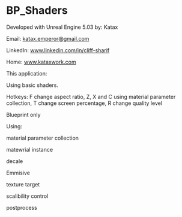 # BP_Shaders
Developed with Unreal Engine 5.03 by: Katax

Email: katax.emperor@gmail.com

LinkedIn: www.linkedin.com/in/cliff-sharif

Home: www.kataxwork.com

This application:

Using basic shaders.

Hotkeys: F change aspect ratio, Z, X and C using material parameter collection, T change screen percentage, R change quality level

Blueprint only

Using:

material parameter collection

matewrial instance

decale

Emmisive

texture target

scalibility control

postprocess

